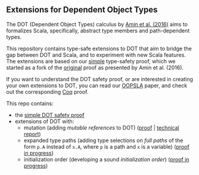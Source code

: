 Extensions for Dependent Object Types
-------------------------------------

The DOT (Dependent Object Types) calculus by [Amin et al. (2016)](http://infoscience.epfl.ch/record/215280/files/paper_1.pdf) aims to formalizes Scala, specifically, abstract type members and path-dependent types.

This repository contains type-safe extensions to DOT that aim to bridge the gap between DOT and Scala, and to experiment with new Scala features. The extensions are based on our [simple](https://github.com/amaurremi/dot-calculus/tree/master/src/simple-proof) type-safety proof, which we started as a fork of the [original](https://github.com/samuelgruetter/dot-calculus) proof as presented by Amin et al. (2016).

If you want to understand the DOT safety proof, or are interested in creating your own extensions to DOT, you can read our [OOPSLA](http://mrapoport.com/publ/simple-dot-proof.pdf) paper, and check out the corresponding [Coq](https://github.com/amaurremi/dot-calculus/tree/master/src/simple-proof) proof.

This repo contains:
- the [simple DOT safety proof](https://github.com/amaurremi/dot-calculus/tree/master/src/simple-proof)
- extensions of DOT with:
  * mutation (adding _mutable references_ to DOT)
  ([proof](https://github.com/amaurremi/dot-calculus/tree/master/src/extensions/mutation) | [technical report](https://arxiv.org/abs/1611.07610))
  * expanded type paths (adding type selections on _full paths_ of the form `p.A` instead of `x.A`, where `p` is a path and `x` is a variable)
  ([proof in progress](https://github.com/amaurremi/dot-calculus/tree/master/src/extensions/paths))
  * initialization order (developing a sound _initialization order_)
  ([proof in progress](https://github.com/amaurremi/dot-calculus/tree/master/src/extensions/initialization))
